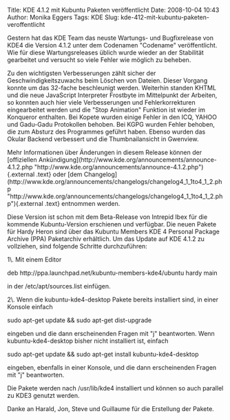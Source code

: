 Title: KDE 4.1.2 mit Kubuntu Paketen veröffentlicht
Date: 2008-10-04 10:43
Author: Monika Eggers
Tags: KDE
Slug: kde-412-mit-kubuntu-paketen-veroffentlicht

Gestern hat das KDE Team das neuste Wartungs- und Bugfixrelease von KDE4
die Version 4.1.2 unter dem Codenamen "Codename" veröffentlicht. Wie für
diese Wartungsreleases üblich wurde wieder an der Stabilität gearbeitet
und versucht so viele Fehler wie möglich zu beheben.

</p>
Zu den wichtigsten Verbesserungen zählt sicher der
Geschwindigkeitszuwachs beim Löschen von Dateien. Dieser Vorgang konnte
um das 32-fache beschleunigt werden. Weiterhin standen KHTML und die
neue JavaScript Interpreter Frostbyte im Mittelpunkt der Arbeiten, so
konnten auch hier viele Verbesserungen und Fehlerkorrekturen
eingearbeitet werden und die "Stop Animation" Funktion ist wieder im
Konqueror enthalten. Bei Kopete wurden einige Fehler in den ICQ, YAHOO
und Gadu-Gadu Protokollen behoben. Bei KGPG wurden Fehler behoben, die
zum Absturz des Programmes geführt haben. Ebenso wurden das Okular
Backend verbessert und die Thumbnailansicht in Gwenview.

</p>
Mehr Informationen über Änderungen in diesem Release können der
[offiziellen
Ankündigung](http://www.kde.org/announcements/announce-4.1.2.php "http://www.kde.org/announcements/announce-4.1.2.php"){.external
.text} oder [dem
Changelog](http://www.kde.org/announcements/changelogs/changelog4_1_1to4_1_2.php "http://www.kde.org/announcements/changelogs/changelog4_1_1to4_1_2.php"){.external
.text} entnommen werden.

</p>
<!--break--><!--break-->

Diese Version ist schon mit dem Beta-Release von Intrepid Ibex für die
kommende Kubuntu-Version erschienen und verfügbar. Die neuen Pakete für
Hardy Heron sind über das Kubuntu Members KDE 4 Personal Package Archive
(PPA) Paketarchiv erhältlich. Um das Update auf KDE 4.1.2 zu vollziehen,
sind folgende Schritte durchzuführen:

</p>
1\. Mit einem Editor

</p>
               deb http://ppa.launchpad.net/kubuntu-members-kde4/ubuntu hardy main

in der /etc/apt/sources.list einfügen.

</p>
2\. Wenn die kubuntu-kde4-desktop Pakete bereits installiert sind, in
einer Konsole einfach

</p>
               sudo apt-get update && sudo apt-get dist-upgrade

eingeben und die dann erscheinenden Fragen mit "j" beantworten. Wenn
kubuntu-kde4-desktop bisher nicht installiert ist, einfach

</p>
               sudo apt-get update && sudo apt-get install kubuntu-kde4-desktop

eingeben, ebenfalls in einer Konsole, und die dann erscheinenden Fragen
mit "j" beantworten.

</p>
Die Pakete werden nach /usr/lib/kde4 installiert und können so auch
parallel zu KDE3 genutzt werden.

</p>
Danke an Harald, Jon, Steve und Guillaume für die Erstellung der Pakete.

</p>

